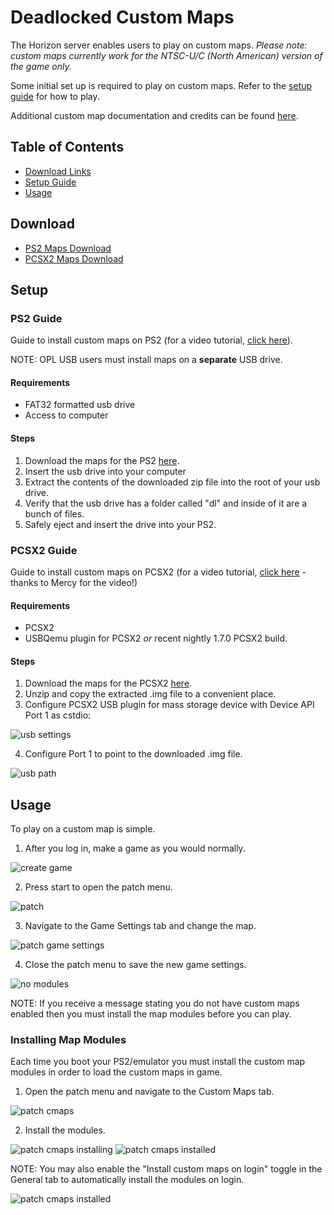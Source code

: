 # Deadlocked Custom Maps

The Horizon server enables users to play on custom maps. _Please note: custom maps currently work for the NTSC-U/C (North American) version of the game only._

Some initial set up is required to play on custom maps. Refer to the [setup guide](#setup) for how to play.

Additional custom map documentation and credits can be found [here](./CMAPS_DETAIL.MD).

## Table of Contents

- [Download Links](#download)
- [Setup Guide](#setup)
- [Usage](#usage)

## Download

- [PS2 Maps Download](https://drive.google.com/file/d/1MZj6KdnnNYNzEWsm11pox5AmYgQIWx1R/view?usp=share_link)
- [PCSX2 Maps Download](https://drive.google.com/file/d/1vH53Jajxfvx59664YRLbAEJuYpTA7Q6Z/view?usp=share_link)

## Setup

### PS2 Guide

Guide to install custom maps on PS2 (for a video tutorial, [click here](https://www.youtube.com/watch?v=cVRJg_k0Wj0)).

NOTE: OPL USB users must install maps on a **separate** USB drive.

#### Requirements

- FAT32 formatted usb drive
- Access to computer

#### Steps

1. Download the maps for the PS2 [here](#download).
2. Insert the usb drive into your computer
3. Extract the contents of the downloaded zip file into the root of your usb drive.
4. Verify that the usb drive has a folder called "dl" and inside of it are a bunch of files.
5. Safely eject and insert the drive into your PS2.

### PCSX2 Guide

Guide to install custom maps on PCSX2 (for a video tutorial, [click here](https://www.youtube.com/watch?v=ATjxkg8dw4k) - thanks to Mercy for the video!)

#### Requirements

- PCSX2
- USBQemu plugin for PCSX2 *or* recent nightly 1.7.0 PCSX2 build.

#### Steps

1. Download the maps for the PCSX2 [here](#download).
2. Unzip and copy the extracted .img file to a convenient place.
3. Configure PCSX2 USB plugin for mass storage device with Device API Port 1 as cstdio:

![usb settings](/assets/dl/pcsx2/usbsettings.png)

4. Configure Port 1 to point to the downloaded .img file.

![usb path](/assets/dl/pcsx2/usbmasspath.png)

## Usage

To play on a custom map is simple.

1. After you log in, make a game as you would normally.

![create game](/assets/dl/game/creategame.png)

2. Press start to open the patch menu.

![patch](/assets/dl/game/patchmenu.png)

3. Navigate to the Game Settings tab and change the map.

![patch game settings](/assets/dl/game/patchgs.png)

4. Close the patch menu to save the new game settings.

![no modules](/assets/dl/game/nocmapmodules.png)

NOTE: If you receive a message stating you do not have custom maps enabled then you must install the map modules before you can play.

### Installing Map Modules

Each time you boot your PS2/emulator you must install the custom map modules in order to load the custom maps in game.

1. Open the patch menu and navigate to the Custom Maps tab.

![patch cmaps](/assets/dl/game/patchcmaps.png)

2. Install the modules.

![patch cmaps installing](/assets/dl/game/cmapsinstalling.png)
![patch cmaps installed](/assets/dl/game/cmapsinstalled.png)

NOTE: You may also enable the "Install custom maps on login" toggle in the General tab to automatically install the modules on login.

![patch cmaps installed](/assets/dl/game/cmapsonlogin.png)
